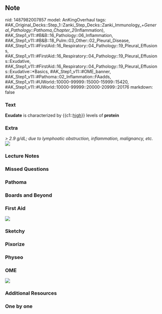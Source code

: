 ## Note
nid: 1487982007857
model: AnKingOverhaul
tags: #AK_Original_Decks::Step_1::Zanki_Step_Decks::Zanki_Immunology_+_General_Pathology::Pathoma_Chapter_2_(Inflammation), #AK_Step1_v11::#B&B::16_Pathology::06_Inflammation, #AK_Step1_v11::#B&B::18_Pulm::03_Other::02_Pleural_Disease, #AK_Step1_v11::#FirstAid::16_Respiratory::04_Pathology::19_Pleural_Effusions, #AK_Step1_v11::#FirstAid::16_Respiratory::04_Pathology::19_Pleural_Effusions::Exudative, #AK_Step1_v11::#FirstAid::16_Respiratory::04_Pathology::19_Pleural_Effusions::Exudative::*Basics, #AK_Step1_v11::#OME_banner, #AK_Step1_v11::#Pathoma::02_Inflammation::FAadds, #AK_Step1_v11::#UWorld::10000-99999::15000-15999::15420, #AK_Step1_v11::#UWorld::10000-99999::20000-20999::20176
markdown: false

### Text
<div>
  <div>
    <b>Exudate</b> is characterized by {{c1::<u>high</u>}} levels
    of <b>protein</b>
  </div>
</div>

### Extra
<div>
  <i>> 2.9 g/dL;</i> <i>due to lymphoatic obstruction,
  inflammation, malignancy, etc.</i>
</div>
<div><img src="paste-8499740279089.jpg"></div>

### Lecture Notes


### Missed Questions


### Pathoma


### Boards and Beyond


### First Aid
<img src="tmp0hvOWY.png">

### Sketchy


### Pixorize


### Physeo


### OME
<div class="ome-widget">
  <a href="https://onlinemeded.org?ref=anki"><img src=
  "_OME_AnkiFlashcards_General_4.png"></a>
</div>

### Additional Resources


### One by one

